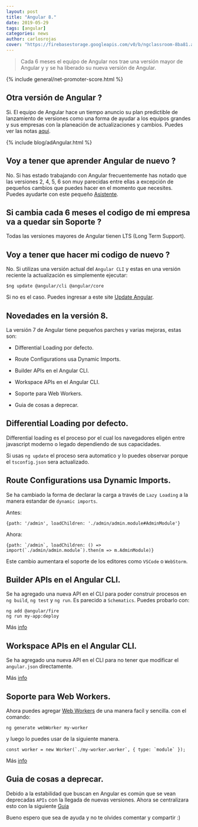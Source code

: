```yaml
---
layout: post
title: "Angular 8."
date: 2019-05-29
tags: [angular]
categories: news
author: carlosrojas
cover: "https://firebasestorage.googleapis.com/v0/b/ngclassroom-8ba81.appspot.com/o/posts%2F2019-05-29-angular_8%2Fcover.png?alt=media&token=dd304b7b-1864-46b3-a9a2-88ee862f3f24"
---
```

> Cada 6 meses el equipo de Angular nos trae una versión mayor de Angular y y se ha liberado su nueva versión de Angular.

<amp-img width="1024" height="512" layout="responsive" src="https://firebasestorage.googleapis.com/v0/b/ngclassroom-8ba81.appspot.com/o/posts%2F2019-05-29-angular_8%2Fcover.png?alt=media&token=dd304b7b-1864-46b3-a9a2-88ee862f3f24"></amp-img> 

{% include general/net-promoter-score.html %} 

## Otra versión de Angular ?

Si. El equipo de Angular hace un tiempo anuncio su plan predictible de lanzamiento de versiones como una forma de ayudar a los equipos grandes y sus empresas con la planeación de actualizaciones y cambios. Puedes ver las notas [aquí](https://github.com/angular/angular/blob/master/docs/RELEASE_SCHEDULE.md).

{% include blog/adAngular.html %}

## Voy a tener que aprender Angular de nuevo ?

No. Si has estado trabajando con Angular frecuentemente has notado que las versiones 2, 4, 5, 6 son muy parecidas entre ellas a excepción de pequeños cambios que puedes hacer en el momento que necesites. Puedes ayudarte con este pequeño [Asistente](https://angular-update-guide.firebaseapp.com/).

## Si cambia cada 6 meses el codigo de mi empresa va a quedar sin Soporte ?

Todas las versiones mayores de Angular tienen LTS (Long Term Support).

## Voy a tener que hacer mi codigo de nuevo ?

No. Si utilizas una versión actual del `Angular CLI` y estas en una versión reciente la actualización es simplemente ejecutar:

````
$ng update @angular/cli @angular/core
````

Si no es el caso. Puedes ingresar a este site [Update Angular](https://update.angular.io/).

## Novedades en la versión 8.

La versión 7 de Angular tiene pequeños parches y varias mejoras, estas son:

* Differential Loading por defecto.

* Route Configurations usa Dynamic Imports.

* Builder APIs en el Angular CLI.

* Workspace APIs en el Angular CLI.

* Soporte para Web Workers.

* Guia de cosas a deprecar.

## Differential Loading por defecto.

Differential loading es el proceso por el cual los navegadores eligén entre javascript moderno o legado dependiendo de sus capacidades.

Si usas `ng update` el proceso sera automatico y lo puedes observar porque el `tsconfig.json` sera actualizado.

## Route Configurations usa Dynamic Imports.

Se ha cambiado la forma de declarar la carga a través de `Lazy Loading` a la manera estandar de `dynamic imports`.

Antes:

````
{path: '/admin', loadChildren: './admin/admin.module#AdminModule'}
````

Ahora:

````
{path: `/admin`, loadChildren: () => import(`./admin/admin.module`).then(m => m.AdminModule)}
````

Este cambio aumentara el soporte de los editores como `VSCode` o `WebStorm`.

## Builder APIs en el Angular CLI.

Se ha agregado una nueva API en el CLI para poder construir procesos en `ng build`, `ng test` y `ng run`. Es parecido a `Schematics`. Puedes probarlo con:

````
ng add @angular/fire
ng run my-app:deploy
````

Más [info](https://angular.io/guide/cli-builder)

## Workspace APIs en el Angular CLI.

Se ha agregado una nueva API en el CLI para no tener que modificar el `angular.json` directamente.

Más [info](https://github.com/angular/angular-cli/tree/master/packages/angular_devkit/core#workspaces)

## Soporte para Web Workers.

Ahora puedes agregar [Web Workers](https://developer.mozilla.org/en-US/docs/Web/API/Web_Workers_API/Using_web_workers) de una manera facíl y sencilla. con el comando:

````
ng generate webWorker my-worker
````

y luego lo puedes usar de la siguiente manera.

````
const worker = new Worker(`./my-worker.worker`, { type: `module` });
````

Más [info](https://angular.io/guide/web-worker)

## Guia de cosas a deprecar.

Debido a la estabilidad que buscan en Angular es común que se vean deprecadas `APIs` con la llegada de nuevas versiones. Ahora se centralizara esto con la siguiente [Guia](https://angular.io/guide/deprecations)


Bueno espero que sea de ayuda y no te olvides comentar y compartir :)